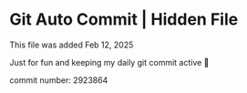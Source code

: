 # Git Auto Commit | Hidden File

This file was added Feb 12, 2025

Just for fun and keeping my daily git commit active 🤪

commit number: 2923864
